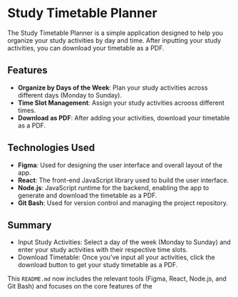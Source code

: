 # Study Timetable Planner

The Study Timetable Planner is a simple application designed to help you organize your study activities by day and time. After inputting your study activities, you can download your timetable as a PDF.

## Features

- **Organize by Days of the Week**: Plan your study activities across different days (Monday to Sunday).
- **Time Slot Management**: Assign your study activities acrooss different times.
- **Download as PDF**: After adding your activities, download your timetable as a PDF.

## Technologies Used

- **Figma**: Used for designing the user interface and overall layout of the app.
- **React**: The front-end JavaScript library used to build the user interface.
- **Node.js**: JavaScript runtime for the backend, enabling the app to generate and download the timetable as a PDF.
- **Git Bash**: Used for version control and managing the project repository.

## Summary
* Input Study Activities: Select a day of the week (Monday to Sunday) and enter your study activities with their respective time slots.
* Download Timetable: Once you’ve input all your activities, click the download button to get your study timetable as a PDF.

This `README.md` now includes the relevant tools (Figma, React, Node.js, and Git Bash) and focuses on the core features of the 
